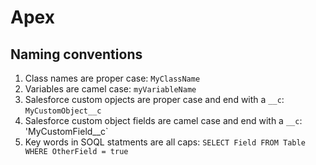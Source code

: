 # Apex
## Naming conventions

 1. Class names are proper case: `MyClassName`
 2. Variables are camel case: `myVariableName`
 3. Salesforce custom opjects are proper case and end with a `__c`: `MyCustomObject__c`
 4. Salesforce custom object fields are camel case and end with a `__c`: 'MyCustomField__c`
 5. Key words in SOQL statments are all caps: `SELECT Field FROM Table WHERE OtherField = true`
